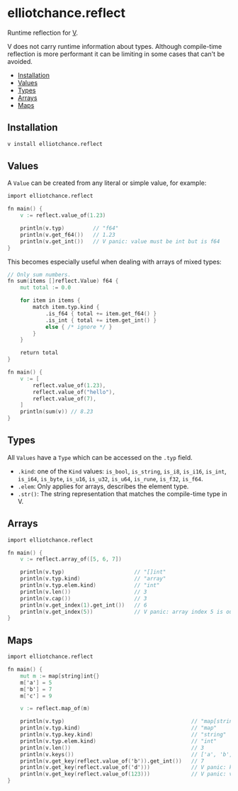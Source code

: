 elliotchance.reflect
====================

Runtime reflection for [V](https://vlang.io).

V does not carry runtime information about types. Although compile-time
reflection is more performant it can be limiting in some cases that can't be
avoided.

- [Installation](#installation)
- [Values](#values)
- [Types](#types)
- [Arrays](#arrays)
- [Maps](#maps)

Installation
------------

```bash
v install elliotchance.reflect
```

Values
------

A `Value` can be created from any literal or simple value, for example:

```v
import elliotchance.reflect

fn main() {
	v := reflect.value_of(1.23)

	println(v.typ)         // "f64"
	println(v.get_f64())   // 1.23
	println(v.get_int())   // V panic: value must be int but is f64
}
```

This becomes especially useful when dealing with arrays of mixed types:

```v
// Only sum numbers.
fn sum(items []reflect.Value) f64 {
	mut total := 0.0

	for item in items {
		match item.typ.kind {
			.is_f64 { total += item.get_f64() }
			.is_int { total += item.get_int() }
			else { /* ignore */ }
		}
	}

	return total
}

fn main() {
	v := [
		reflect.value_of(1.23),
		reflect.value_of("hello"),
		reflect.value_of(7),
	]
	println(sum(v)) // 8.23
}
```

Types
-----

All `Values` have a `Type` which can be accessed on the `.typ` field.

- `.kind`: one of the `Kind` values: `is_bool`, `is_string`, `is_i8`, `is_i16`,
`is_int`, `is_i64`, `is_byte`, `is_u16`, `is_u32`, `is_u64`, `is_rune`,
`is_f32`, `is_f64`.
- `.elem`: Only applies for arrays, describes the element type.
- `.str()`: The string representation that matches the compile-time type in V.

Arrays
------

```v
import elliotchance.reflect

fn main() {
	v := reflect.array_of([5, 6, 7])

	println(v.typ)                      // "[]int"
	println(v.typ.kind)                 // "array"
	println(v.typ.elem.kind)            // "int"
	println(v.len())                    // 3
	println(v.cap())                    // 3
	println(v.get_index(1).get_int())   // 6
	println(v.get_index(5))             // V panic: array index 5 is out of bounds (len = 3)
}
```

Maps
----

```v
import elliotchance.reflect

fn main() {
	mut m := map[string]int{}
	m['a'] = 5
	m['b'] = 7
	m['c'] = 9

	v := reflect.map_of(m)

	println(v.typ)                                        // "map[string]int"
	println(v.typ.kind)                                   // "map"
	println(v.typ.key.kind)                               // "string"
	println(v.typ.elem.kind)                              // "int"
	println(v.len())                                      // 3
	println(v.keys())                                     // ['a', 'b', 'c']
	println(v.get_key(reflect.value_of('b')).get_int())   // 7
	println(v.get_key(reflect.value_of('d')))             // V panic: key not found: d
	println(v.get_key(reflect.value_of(123)))             // V panic: value must be string but is int
}
```
